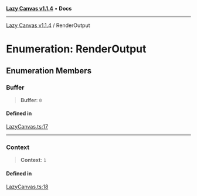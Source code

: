 [**Lazy Canvas v1.1.4**](../README.md) • **Docs**

***

[Lazy Canvas v1.1.4](../globals.md) / RenderOutput

# Enumeration: RenderOutput

## Enumeration Members

### Buffer

> **Buffer**: `0`

#### Defined in

[LazyCanvas.ts:17](https://github.com/Asayukiii/lazy-canvas-ts/blob/eede1ecae82026bf7ec8c2e6dc894fb1a062462a/src/LazyCanvas.ts#L17)

***

### Context

> **Context**: `1`

#### Defined in

[LazyCanvas.ts:18](https://github.com/Asayukiii/lazy-canvas-ts/blob/eede1ecae82026bf7ec8c2e6dc894fb1a062462a/src/LazyCanvas.ts#L18)
